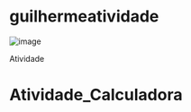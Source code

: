 # guilhermeatividade
![image](https://user-images.githubusercontent.com/86685162/166970341-7eb4f7de-0252-46f4-b7ba-bc56cfab83a8.png)




Atividade
# Atividade_Calculadora
